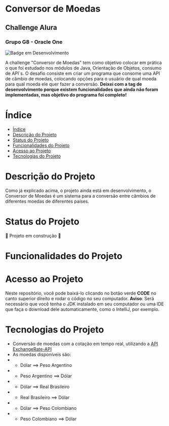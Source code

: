 # Conversor de Moedas
## Challenge Alura
### Grupo G8 - Oracle One


![Badge em Desenvolvimento](http://img.shields.io/static/v1?label=STATUS&message=EM%20DESENVOLVIMENTO&color=GREEN&style=for-the-badge)

A challenge "Conversor de Moedas" tem como objetivo colocar em prática o que foi estudado nos módulos de Java, Orientação de Objetos, consumo de API`s.
O desafio consiste em criar um programa que consome uma API de câmbio de moedas, colocando opções para o usuário de qual moeda para qual moeda ele quer fazer a conversão.
**Deixei com a tag de desenvolvimento porque existem funcionalidades que ainda não foram implementadas, mas  objetivo do programa foi completo!**
# Índice
* [Índice](#Índice)
* [Descrição do Projeto](#Descrição-do-Projeto)
* [Status do Projeto](#Status-do-Projeto)
* [Funcionalidades do Projeto](#Funcionalidades-do-Projeto)
* [Acesso ao Projeto](#Acesso-ao-Projeto)
* [Tecnologias do Projeto](#Tecnologias-do-Projeto)

# Descrição do Projeto
Como já explicado acima, o projeto ainda está em desenvolvimento, o Conversor de Moedas é um sistema para a conversão entre câmbios de diferentes moedas de diferentes países.

# Status do Projeto
🚧 Projeto em construção 🚧
# Funcionalidades do Projeto

# Acesso ao Projeto
Neste repositório, você pode baixá-lo clicando no botão verde **CODE** no canto superior direito e rodar o código no seu computador.
**Aviso**: Será necessário que você tenha o JDK instalado em seu computador ou uma IDE que faça o download dele automaticamente, como o IntelliJ, por exemplo.
# Tecnologias do Projeto
- Conversão de moedas com a cotação em tempo real, utilizando a [API ExchangeRate-API](https://www.exchangerate-api.com/)
- As moedas disponíveis são:
- - Dólar ==> Peso Argentino
- - Peso Argentino ==> Dólar
- - Dólar ==> Real Brasileiro
- - Real Brasileiro ==> Dólar
- - Dólar ==> Peso Colombiano
- - Peso Colombiano ==> Dólar
